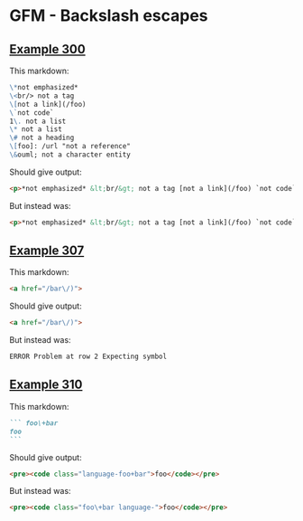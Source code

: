 # GFM - Backslash escapes

## [Example 300](https://spec.commonmark.org/0.29/#example-300)

This markdown:

````````````markdown
\*not emphasized*
\<br/> not a tag
\[not a link](/foo)
\`not code`
1\. not a list
\* not a list
\# not a heading
\[foo]: /url "not a reference"
\&ouml; not a character entity

````````````

Should give output:

````````````html
<p>*not emphasized* &lt;br/&gt; not a tag [not a link](/foo) `not code` 1. not a list * not a list # not a heading [foo]: /url &quot;not a reference&quot; &amp;ouml; not a character entity</p>
````````````

But instead was:

````````````html
<p>*not emphasized* &lt;br/&gt; not a tag [not a link](/foo) `not code` 1. not a list * not a list # not a heading [foo]: /url &quot;not a reference&quot; ö not a character entity</p>
````````````
## [Example 307](https://spec.commonmark.org/0.29/#example-307)

This markdown:

````````````markdown
<a href="/bar\/)">

````````````

Should give output:

````````````html
<a href="/bar\/)">
````````````

But instead was:

````````````html
ERROR Problem at row 2 Expecting symbol
````````````
## [Example 310](https://spec.commonmark.org/0.29/#example-310)

This markdown:

````````````markdown
``` foo\+bar
foo
```

````````````

Should give output:

````````````html
<pre><code class="language-foo+bar">foo</code></pre>
````````````

But instead was:

````````````html
<pre><code class="foo\+bar language-">foo</code></pre>
````````````
